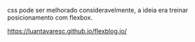 css pode ser melhorado consideravelmente, a ideia era treinar posicionamento com flexbox.

https://luantavaresc.github.io/flexblog.io/
